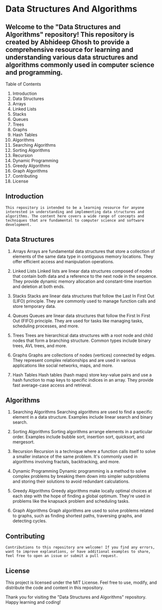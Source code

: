 # Data Structures And Algorithms

## Welcome to the "Data Structures and Algorithms" repository! This repository is created by Abhideep Ghosh to provide a comprehensive resource for learning and understanding various data structures and algorithms commonly used in computer science and programming.

Table of Contents

1. Introduction
2. Data Structures
3. Arrays
4. Linked Lists
5. Stacks
6. Queues
7. Trees
8. Graphs
9. Hash Tables
10. Algorithms
11. Searching Algorithms
12. Sorting Algorithms
13. Recursion
14. Dynamic Programming
15. Greedy Algorithms
16. Graph Algorithms
17. Contributing
18. License

## Introduction

    This repository is intended to be a learning resource for anyone interested in understanding and implementing data structures and algorithms. The content here covers a wide range of concepts and techniques that are fundamental to computer science and software development.

## Data Structures

1. Arrays
   Arrays are fundamental data structures that store a collection of elements of the same data type in contiguous memory locations. They offer efficient access and manipulation operations.

2. Linked Lists
   Linked lists are linear data structures composed of nodes that contain both data and a reference to the next node in the sequence. They provide dynamic memory allocation and constant-time insertion and deletion at both ends.

3. Stacks
   Stacks are linear data structures that follow the Last In First Out (LIFO) principle. They are commonly used to manage function calls and store temporary data.

4. Queues
   Queues are linear data structures that follow the First In First Out (FIFO) principle. They are used for tasks like managing tasks, scheduling processes, and more.

5. Trees
   Trees are hierarchical data structures with a root node and child nodes that form a branching structure. Common types include binary trees, AVL trees, and more.

6. Graphs
   Graphs are collections of nodes (vertices) connected by edges. They represent complex relationships and are used in various applications like social networks, maps, and more.

7. Hash Tables
   Hash tables (hash maps) store key-value pairs and use a hash function to map keys to specific indices in an array. They provide fast average-case access and retrieval.

## Algorithms

1. Searching Algorithms
   Searching algorithms are used to find a specific element in a data structure. Examples include linear search and binary search.

2. Sorting Algorithms
   Sorting algorithms arrange elements in a particular order. Examples include bubble sort, insertion sort, quicksort, and mergesort.

3. Recursion
   Recursion is a technique where a function calls itself to solve a smaller instance of the same problem. It's commonly used in algorithms involving fractals, backtracking, and more.

4. Dynamic Programming
   Dynamic programming is a method to solve complex problems by breaking them down into simpler subproblems and storing their solutions to avoid redundant calculations.

5. Greedy Algorithms
   Greedy algorithms make locally optimal choices at each step with the hope of finding a global optimum. They're used in problems like the knapsack problem and scheduling tasks.

6. Graph Algorithms
   Graph algorithms are used to solve problems related to graphs, such as finding shortest paths, traversing graphs, and detecting cycles.

## Contributing

    Contributions to this repository are welcome! If you find any errors, want to improve explanations, or have additional examples to share, feel free to open an issue or submit a pull request.

## License

This project is licensed under the MIT License. Feel free to use, modify, and distribute the code and content in this repository.

Thank you for visiting the "Data Structures and Algorithms" repository. Happy learning and coding!

